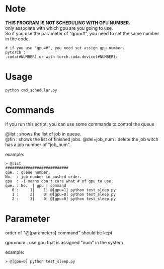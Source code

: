 # Note
**THIS PROGRAM IS NOT SCHEDULING WITH GPU NUMBER.**  
only associate with which gpu are you going to use.  
So if you use the parameter of "gpu=#", you need to set the same number in the code.  
```
# if you use "gpu=#", you need set assign gpu number.
pytorch :
.cuda(#NUMBER) or with torch.cuda.device(#NUMBER):
```

# Usage
```
python cmd_scheduler.py
```  
  
# Commands  
if you run this script, you can use some commands to control the queue  
  
@list        : shows the list of job in queue.  
@fin         : shows the list of finished jobs.
@del=job_num : delete the job witch has a job number of "job_num".  
  
example:  
```
> @list
############################
que. : queue number.
No.  : job number in pushed order.
gpu  : -1 means don't care what # of gpu to use.
que. : No.  | gpu | command
   0 :     1|    1| @[gpu=1] python test_sleep.py
   1 :     2|    0| @[gpu=0] python test_sleep.py
   2 :     3|    0| @[gpu=0] python test_sleep.py
```

# Parameter
order of "@[parameters] command" should be kept  
  
gpu=num  : use gpu that is assigned "num" in the system  
  
example:  
```
> @[gpu=0] python test_sleep.py
```
